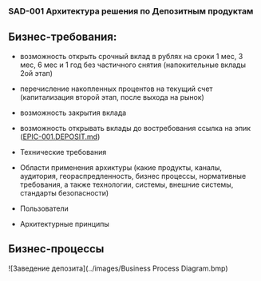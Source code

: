 ### SAD-001 Архитектура решения по Депозитным продуктам


## Бизнес-требования:
  * возможность открыть срочный вклад в рублях на сроки 1 мес, 3 мес, 6 мес и 1 год без частичного снятия (напокительные вклады 2ой этап)
  * перечисление накопленных процентов на текущий счет (капитализация второй этап, после выхода на рынок)
  * возможность закрытия вклада
  * возможность открывать вклады до востребования
  ссылка на эпик ([EPIC-001.DEPOSIT.md](..%2F..%2F2_requirements%2FEPIC-001.DEPOSIT.md))

* Технические требования
* Области применения архиктуры (какие продукты, каналы, аудитория, геораспредленность, бизнес процессы, нормативные требования, а также технологии, системы, внешние системы, стандарты безопасности)
* Пользователи
* Архитектурные принципы


## Бизнес-процессы
![Заведение депозита](../images/Business Process Diagram.bmp)